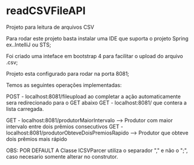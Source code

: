 # readCSVFileAPI
Projeto para leitura de arquivos CSV

Para rodar este projeto basta instalar uma IDE que suporta o projeto Spring ex..IntelliJ ou STS;

Foi criado uma inteface em bootstrap 4 para facilitar o upload do arquivo .csv;

Projeto esta configurado para rodar na porta 8081;

Temos as seguintes operações implementadas:

POST - localhost:8081/fileupload ao completar a ação automaticamente sera redirecionado para o GET abaixo
GET - localhost:8081/ que contera a lista carregada.

GET - localhost:8081/produtorMaiorIntervalo --> Produtor com maior intervalo entre dois prêmios consecutivos
GET - localhost:8081/produtorObteveDoisPremiosRapido --> Produtor que obteve dois prêmios mais rápido


OBS: POR DEFAULT A Classe ICSVParcer utiliza o separador "," e não o ";", caso necesario somente alterar no construtor.
